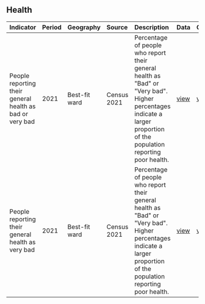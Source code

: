## Health

| Indicator     | Period        | Geography     | Source        | Description   | Data           | Code           |
|:------------- |:------------- |:------------- |:------------- |:------------- | :------------- | :------------- |
| People reporting their general health as bad or very bad | 2021 | Best-fit ward | Census 2021 | Percentage of people who report their general health as "Bad" or "Very bad". Higher percentages indicate a larger proportion of the population reporting poor health. | [view](data/general_health_bad_or_very_bad.csv) | [view](code/general_health_bad_or_very_bad.R) |
| People reporting their general health as very bad | 2021 | Best-fit ward | Census 2021 | Percentage of people who report their general health as "Bad" or "Very bad". Higher percentages indicate a larger proportion of the population reporting poor health. | [view](data/general_health_bad_or_very_bad.csv) | [view](code/general_health_bad_or_very_bad.R) |